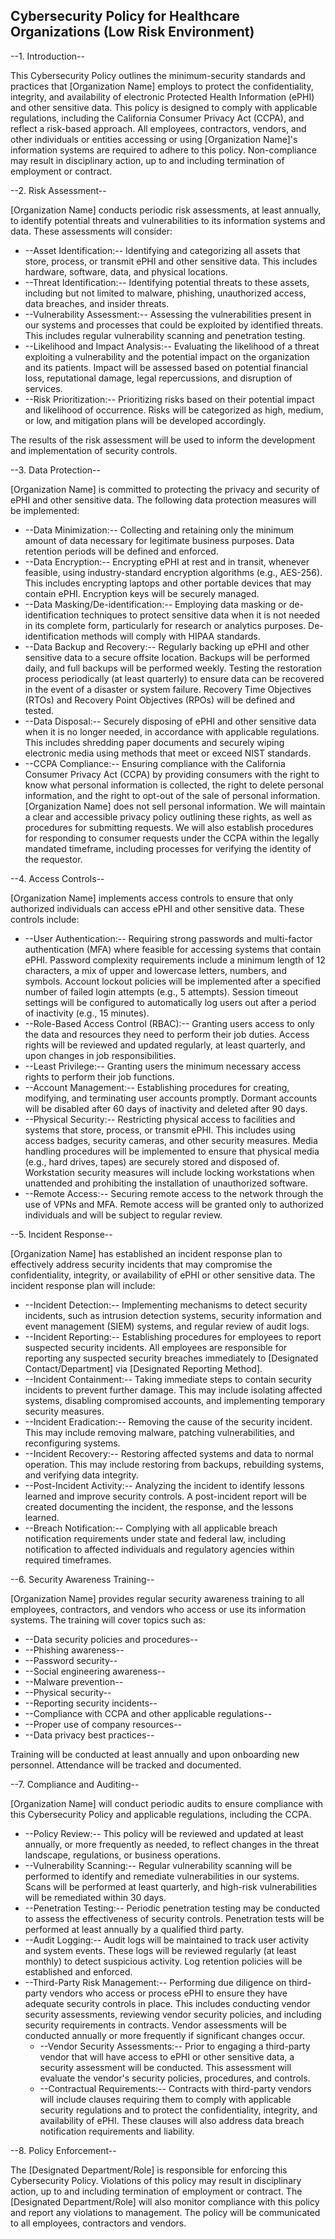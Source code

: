 ## Cybersecurity Policy for Healthcare Organizations (Low Risk Environment)

--1. Introduction--

This Cybersecurity Policy outlines the minimum-security standards and practices that [Organization Name] employs to protect the confidentiality, integrity, and availability of electronic Protected Health Information (ePHI) and other sensitive data. This policy is designed to comply with applicable regulations, including the California Consumer Privacy Act (CCPA), and reflect a risk-based approach. All employees, contractors, vendors, and other individuals or entities accessing or using [Organization Name]'s information systems are required to adhere to this policy. Non-compliance may result in disciplinary action, up to and including termination of employment or contract.

--2. Risk Assessment--

[Organization Name] conducts periodic risk assessments, at least annually, to identify potential threats and vulnerabilities to its information systems and data. These assessments will consider:

-   --Asset Identification:-- Identifying and categorizing all assets that store, process, or transmit ePHI and other sensitive data. This includes hardware, software, data, and physical locations.
-   --Threat Identification:-- Identifying potential threats to these assets, including but not limited to malware, phishing, unauthorized access, data breaches, and insider threats.
-   --Vulnerability Assessment:-- Assessing the vulnerabilities present in our systems and processes that could be exploited by identified threats. This includes regular vulnerability scanning and penetration testing.
-   --Likelihood and Impact Analysis:-- Evaluating the likelihood of a threat exploiting a vulnerability and the potential impact on the organization and its patients. Impact will be assessed based on potential financial loss, reputational damage, legal repercussions, and disruption of services.
-   --Risk Prioritization:-- Prioritizing risks based on their potential impact and likelihood of occurrence. Risks will be categorized as high, medium, or low, and mitigation plans will be developed accordingly.

The results of the risk assessment will be used to inform the development and implementation of security controls.

--3. Data Protection--

[Organization Name] is committed to protecting the privacy and security of ePHI and other sensitive data. The following data protection measures will be implemented:

-   --Data Minimization:-- Collecting and retaining only the minimum amount of data necessary for legitimate business purposes. Data retention periods will be defined and enforced.
-   --Data Encryption:-- Encrypting ePHI at rest and in transit, whenever feasible, using industry-standard encryption algorithms (e.g., AES-256). This includes encrypting laptops and other portable devices that may contain ePHI. Encryption keys will be securely managed.
-   --Data Masking/De-identification:-- Employing data masking or de-identification techniques to protect sensitive data when it is not needed in its complete form, particularly for research or analytics purposes. De-identification methods will comply with HIPAA standards.
-   --Data Backup and Recovery:-- Regularly backing up ePHI and other sensitive data to a secure offsite location. Backups will be performed daily, and full backups will be performed weekly. Testing the restoration process periodically (at least quarterly) to ensure data can be recovered in the event of a disaster or system failure. Recovery Time Objectives (RTOs) and Recovery Point Objectives (RPOs) will be defined and tested.
-   --Data Disposal:-- Securely disposing of ePHI and other sensitive data when it is no longer needed, in accordance with applicable regulations. This includes shredding paper documents and securely wiping electronic media using methods that meet or exceed NIST standards.
-   --CCPA Compliance:-- Ensuring compliance with the California Consumer Privacy Act (CCPA) by providing consumers with the right to know what personal information is collected, the right to delete personal information, and the right to opt-out of the sale of personal information. [Organization Name] does not sell personal information. We will maintain a clear and accessible privacy policy outlining these rights, as well as procedures for submitting requests. We will also establish procedures for responding to consumer requests under the CCPA within the legally mandated timeframe, including processes for verifying the identity of the requestor.

--4. Access Controls--

[Organization Name] implements access controls to ensure that only authorized individuals can access ePHI and other sensitive data. These controls include:

-   --User Authentication:-- Requiring strong passwords and multi-factor authentication (MFA) where feasible for accessing systems that contain ePHI. Password complexity requirements include a minimum length of 12 characters, a mix of upper and lowercase letters, numbers, and symbols. Account lockout policies will be implemented after a specified number of failed login attempts (e.g., 5 attempts). Session timeout settings will be configured to automatically log users out after a period of inactivity (e.g., 15 minutes).
-   --Role-Based Access Control (RBAC):-- Granting users access to only the data and resources they need to perform their job duties. Access rights will be reviewed and updated regularly, at least quarterly, and upon changes in job responsibilities.
-   --Least Privilege:-- Granting users the minimum necessary access rights to perform their job functions.
-   --Account Management:-- Establishing procedures for creating, modifying, and terminating user accounts promptly. Dormant accounts will be disabled after 60 days of inactivity and deleted after 90 days.
-   --Physical Security:-- Restricting physical access to facilities and systems that store, process, or transmit ePHI. This includes using access badges, security cameras, and other security measures. Media handling procedures will be implemented to ensure that physical media (e.g., hard drives, tapes) are securely stored and disposed of. Workstation security measures will include locking workstations when unattended and prohibiting the installation of unauthorized software.
-   --Remote Access:-- Securing remote access to the network through the use of VPNs and MFA. Remote access will be granted only to authorized individuals and will be subject to regular review.

--5. Incident Response--

[Organization Name] has established an incident response plan to effectively address security incidents that may compromise the confidentiality, integrity, or availability of ePHI or other sensitive data. The incident response plan will include:

-   --Incident Detection:-- Implementing mechanisms to detect security incidents, such as intrusion detection systems, security information and event management (SIEM) systems, and regular review of audit logs.
-   --Incident Reporting:-- Establishing procedures for employees to report suspected security incidents. All employees are responsible for reporting any suspected security breaches immediately to [Designated Contact/Department] via [Designated Reporting Method].
-   --Incident Containment:-- Taking immediate steps to contain security incidents to prevent further damage. This may include isolating affected systems, disabling compromised accounts, and implementing temporary security measures.
-   --Incident Eradication:-- Removing the cause of the security incident. This may include removing malware, patching vulnerabilities, and reconfiguring systems.
-   --Incident Recovery:-- Restoring affected systems and data to normal operation. This may include restoring from backups, rebuilding systems, and verifying data integrity.
-   --Post-Incident Activity:-- Analyzing the incident to identify lessons learned and improve security controls. A post-incident report will be created documenting the incident, the response, and the lessons learned.
-   --Breach Notification:-- Complying with all applicable breach notification requirements under state and federal law, including notification to affected individuals and regulatory agencies within required timeframes.

--6. Security Awareness Training--

[Organization Name] provides regular security awareness training to all employees, contractors, and vendors who access or use its information systems. The training will cover topics such as:

-   --Data security policies and procedures--
-   --Phishing awareness--
-   --Password security--
-   --Social engineering awareness--
-   --Malware prevention--
-   --Physical security--
-   --Reporting security incidents--
-   --Compliance with CCPA and other applicable regulations--
-   --Proper use of company resources--
-   --Data privacy best practices--

Training will be conducted at least annually and upon onboarding new personnel. Attendance will be tracked and documented.

--7. Compliance and Auditing--

[Organization Name] will conduct periodic audits to ensure compliance with this Cybersecurity Policy and applicable regulations, including the CCPA.

-   --Policy Review:-- This policy will be reviewed and updated at least annually, or more frequently as needed, to reflect changes in the threat landscape, regulations, or business operations.
-   --Vulnerability Scanning:-- Regular vulnerability scanning will be performed to identify and remediate vulnerabilities in our systems. Scans will be performed at least quarterly, and high-risk vulnerabilities will be remediated within 30 days.
-   --Penetration Testing:-- Periodic penetration testing may be conducted to assess the effectiveness of security controls. Penetration tests will be performed at least annually by a qualified third party.
-   --Audit Logging:-- Audit logs will be maintained to track user activity and system events. These logs will be reviewed regularly (at least monthly) to detect suspicious activity. Log retention policies will be established and enforced.
-   --Third-Party Risk Management:-- Performing due diligence on third-party vendors who access or process ePHI to ensure they have adequate security controls in place. This includes conducting vendor security assessments, reviewing vendor security policies, and including security requirements in contracts. Vendor assessments will be conducted annually or more frequently if significant changes occur.
    -   --Vendor Security Assessments:-- Prior to engaging a third-party vendor that will have access to ePHI or other sensitive data, a security assessment will be conducted. This assessment will evaluate the vendor's security policies, procedures, and controls.
    -   --Contractual Requirements:-- Contracts with third-party vendors will include clauses requiring them to comply with applicable security regulations and to protect the confidentiality, integrity, and availability of ePHI. These clauses will also address data breach notification requirements and liability.

--8. Policy Enforcement--

The [Designated Department/Role] is responsible for enforcing this Cybersecurity Policy. Violations of this policy may result in disciplinary action, up to and including termination of employment or contract. The [Designated Department/Role] will also monitor compliance with this policy and report any violations to management. The policy will be communicated to all employees, contractors and vendors.
